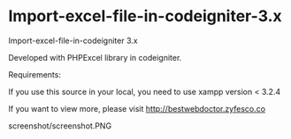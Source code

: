 # Import-excel-file-in-codeigniter-3.x
Import-excel-file-in-codeigniter 3.x

Developed with PHPExcel library in codeigniter.

Requirements: 

If you use this source in your local, you need to use xampp version < 3.2.4

If you want to view more, please visit http://bestwebdoctor.zyfesco.co

![]()screenshot/screenshot.PNG
